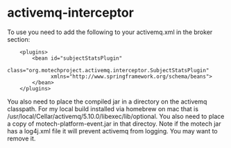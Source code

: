 activemq-interceptor
===================

To use you need to add the following to your activemq.xml in the broker section:

        <plugins>
            <bean id="subjectStatsPlugin"
                  class="org.motechproject.activemq.interceptor.SubjectStatsPlugin"
                  xmlns="http://www.springframework.org/schema/beans">
            </bean> 
        </plugins>

You also need to place the compiled jar in a directory on the activemq classpath.  For my local build installed via homebrew on mac that is /usr/local/Cellar/activemq/5.10.0/libexec/lib/optional.  You also need to place a copy of motech-platform-event.jar in that directoy.  Note if the motech jar has a log4j.xml file it will prevent activemq from logging.  You may want to remove it.
